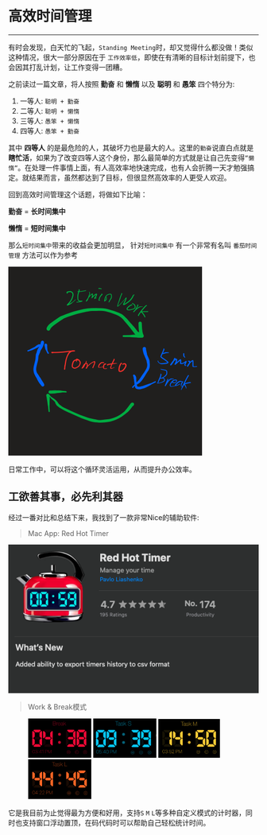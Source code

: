 # 高效时间管理
---

有时会发现，白天忙的飞起，`Standing Meeting`时，却又觉得什么都没做！类似这种情况，很大一部分原因在于 `工作效率低`，即使在有清晰的目标计划前提下，也会因其打乱计划，让工作变得一团糟。

之前读过一篇文章，将人按照 **勤奋** 和 **懒惰** 以及 **聪明** 和 **愚笨** 四个特分为:
1. 一等人: `聪明 + 勤奋`
2. 二等人: `聪明 + 懒惰`
3. 三等人: `愚笨 + 懒惰`
4. 四等人: `愚笨 + 勤奋`

其中 **四等人** 的是最危险的人，其破坏力也是最大的人。这里的`勤奋`说直白点就是 **瞎忙活**，如果为了改变四等人这个身份，那么最简单的方式就是让自己先变得`“懒惰“`。在处理一件事情上面，有人高效率地快速完成，也有人会折腾一天才勉强搞定。就结果而言，虽然都达到了目标，但很显然高效率的人更受人欢迎。

回到高效时间管理这个话题，将做如下比喻：

**勤奋** = **长时间集中**

**懒惰** = **短时间集中**

那么`短时间集中`带来的收益会更加明显， 针对`短时间集中` 有一个非常有名叫 `番茄时间管理` 方法可以作为参考

![](images/tomato06.png)

日常工作中，可以将这个循环灵活运用，从而提升办公效率。

## 工欲善其事，必先利其器

经过一番对比和总结下来，我找到了一款非常Nice的辅助软件:
> Mac App: Red Hot Timer

![](images/tomato07.png)

> Work & Break模式

<figure>
    <img src="images/tomato05.PNG" width="30%">
    <img src="images/tomato02.PNG" width="30%">
    <img src="images/tomato03.PNG" width="29.2%">
    <img src="images/tomato04.PNG" width="30%">
</figure>

它是我目前为止觉得最为方便和好用，支持`S` `M` `L`等多种自定义模式的计时器，同时也支持窗口浮动置顶，在码代码时可以帮助自己轻松统计时间。